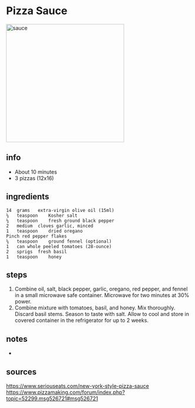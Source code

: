 # Pizza Sauce  
<img src="https://www.seriouseats.com/thmb/VIyLT0LkaH92oP6PQvnQVhzGn0g=/770x0/filters:no_upscale():max_bytes(150000):strip_icc():format(webp)/__opt__aboutcom__coeus__resources__content_migration__serious_eats__seriouseats.com__images__2015__02__20101007-pizza-lab-sauce-thumb-625xauto-115414-df84391d49df49bfbd5a3e5e8f1047b4.jpg" alt="sauce" width="320"/>

## info  
* About 10 minutes  
* 3 pizzas (12x16)  

## ingredients  
```
14	grams	extra-virgin olive oil (15ml)
¼	teaspoon	Kosher salt
¼	teaspoon	fresh ground black pepper
2	medium	cloves garlic, minced
1	teaspoon	dried oregano
Pinch red pepper flakes
¼	teaspoon	ground fennel (optional)
1	can	whole peeled tomatoes (28-ounce)
2	sprigs	fresh basil
1	teaspoon	honey
```

## steps  
1. Combine oil, salt, black pepper, garlic, oregano, red pepper, and fennel in a small microwave safe container. Microwave for two minutes at 30% power.
2. Combine mixture with tomatoes, basil, and honey. Mix thoroughly. Discard basil stems. Season to taste with salt. Allow to cool and store in covered container in the refrigerator for up to 2 weeks. 

## notes  
* 

## sources   
https://www.seriouseats.com/new-york-style-pizza-sauce  
https://www.pizzamaking.com/forum/index.php?topic=52299.msg526721#msg526721  
